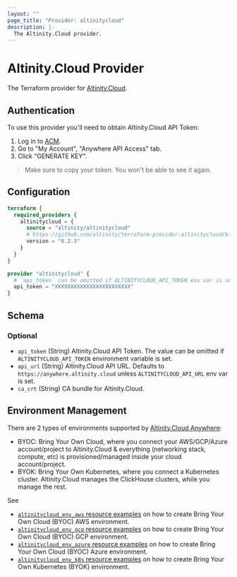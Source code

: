 ```yaml
---
layout: ""
page_title: "Provider: altinitycloud"
description: |-
  The Altinity.Cloud provider.
---
```


# Altinity.Cloud Provider

The Terraform provider for [Altinity.Cloud](https://altinity.cloud/).

## Authentication

To use this provider you'll need to obtain Altinity.Cloud API Token:

1. Log in to [ACM](https://acm.altinity.cloud/).
2. Go to "My Account", "Anywhere API Access" tab.
3. Click "GENERATE KEY".

> Make sure to copy your token. You won't be able to see it again.

## Configuration

```terraform
terraform {
  required_providers {
    altinitycloud = {
      source = "altinity/altinitycloud"
      # https://github.com/altinity/terraform-provider-altinitycloud/blob/master/CHANGELOG.md
      version = "0.2.3"
    }
  }
}

provider "altinitycloud" {
  # `api_token` can be omitted if ALTINITYCLOUD_API_TOKEN env var is set.
  api_token = "XXXXXXXXXXXXXXXXXXXXXXXX"
}
```

<!-- schema generated by tfplugindocs -->
## Schema

### Optional

- `api_token` (String) Altinity.Cloud API Token.
The value can be omitted if `ALTINITYCLOUD_API_TOKEN` environment variable is set.
- `api_url` (String) Altinity.Cloud API URL. Defaults to `https://anywhere.altinity.cloud` unless `ALTINITYCLOUD_API_URL` env var is set.
- `ca_crt` (String) CA bundle for Altinity.Cloud.

## Environment Management

There are 2 types of environments supported by [Altinity.Cloud Anywhere](https://altinity.cloud/):
- BYOC: Bring Your Own Cloud,
  where you connect your AWS/GCP/Azure account/project to Altinity.Cloud & everything (networking stack, compute, etc)
  is provisioned/managed inside your cloud account/project.
- BYOK: Bring Your Own Kubernetes,
  where you connect a Kubernetes cluster. Altinity.Cloud manages the ClickHouse clusters, while you manage the rest.

See

- [`altinitycloud_env_aws` resource examples](resources/env_aws#example-usage)
  on how to create Bring Your Own Cloud (BYOC) AWS environment.
- [`altinitycloud_env_gcp` resource examples](resources/env_gcp#example-usage)
  on how to create Bring Your Own Cloud (BYOC) GCP environment.
- [`altinitycloud_env_azure` resource examples](resources/env_azure#example-usage)
  on how to create Bring Your Own Cloud (BYOC) Azure environment.
- [`altinitycloud_env_k8s` resource examples](resources/env_k8s#example-usage)
  on how to create Bring Your Own Kubernetes (BYOK) environment.
